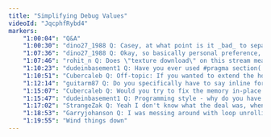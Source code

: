```yaml
---
title: "Simplifying Debug Values"
videoId: "JqcphfRybd4"
markers:
    "1:00:04": "Q&A"
    "1:00:30": "dino27_1988 Q: Casey, at what point is it _bad_ to separate everything into multiple files, and when is it _good_?"
    "1:07:36": "dino27_1988 Q: Okay, so basically personal preference, compile time, and external impositions. Thank you very much for your answer :)"
    "1:07:46": "rohit_n Q: Does \"texture download\" on this stream mean \"glTexImage2D\"?"
    "1:10:23": "dudeinbasement1 Q: Have you ever used #pragma section(...) and grouped memory into sections, and read the map file, or have you always used this style of meta programming?"
    "1:10:51": "Cubercaleb Q: Off-topic: If you wanted to extend the hot-code reloading to work with structure changes wouldn't you have to store meta data about each struct along with information about every allocation, so that you could walk the data, adjust the data, move things around and fix pointers?"
    "1:12:14": "guitarm87 Q: Do you specifically have to say inline for functions to be inlined or does the compiler do that automagically if it finds one/several to fit?"
    "1:15:07": "Cubercaleb Q: Would you try to fix the memory in-place or would you copy it to a new memory arena?"
    "1:15:47": "dudeinbasement1 Q: Programming style - why do you have the function return on the preceeding line? Is it just so that the function name is in the first column?"
    "1:17:02": "StrangeZak Q: Yeah I don't know what the deal was, when I asked about inlining last night it blew up everywhere."
    "1:18:53": "Garryjohanson Q: I was messing around with loop unrolling by hand and got massive speedups, any idea why would that be?"
    "1:19:55": "Wind things down"
---
```


